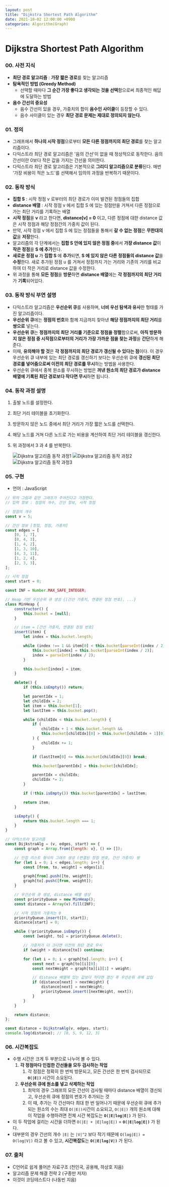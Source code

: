 ```yaml
---
layout: post
title: "Dijkstra Shortest Path Algorithm"
date: 2021-10-02 12:00:00 +0900
categories: Algorithm(Graph)
---
```


# Dijkstra Shortest Path Algorithm

### 00. 사전 지식

- **최단 경로 알고리즘** : **가장 짧은 경로**를 찾는 알고리즘
- **탐욕적인 방법 (Greedy Method)**
  - 선택할 때마다 **그 순간 가장 좋다고 생각되는 것을 선택**함으로써 최종적인 해답에 도달하는 방법
- **음수 간선의 중요성**
  - 음수 간선이 있을 경우, 가중치의 합이 **음수인 사이클**이 등장할 수 있다.
  - 음수 사이클이 있는 경우 **최단 경로 문제는 제대로 정의되지 않는다.**

### 01. 정의

- 그래프에서 **하나의 시작 정점**으로부터 **모든 다른 정점까지의 최단 경로**를 찾는 알고리즘이다.
- 다익스트라 최단 경로 알고리즘은 '음의 간선'이 없을 때 정상적으로 동작한다. 음의 간선이란 0보다 작은 값을 가지는 간선을 의미한다.
- 다익스트라 최단 경로 알고리즘은 기본적으로 **그리디 알고리즘으로 분류**된다. 매번 '가장 비용이 적은 노드'를 선택해서 임의의 과정을 반복하기 때문이다.

### 02. 동작 방식

- **집합 S** : 시작 정점 v 로부터의 최단 경로가 이미 발견된 정점들의 집합
- **distance 배열** : 시작 정점 v 에서 집합 S 에 있는 정점만을 거쳐서 다른 정점으로 가는 최단 거리를 기록하는 배열
- **시작 정점**을 **v** 라고 한다면, **distance[v] = 0** 이고, 다른 정점에 대한 distance 값은 시작 정점과 해당 정점간의 가중치 값이 된다.
- 만약, 시작 정점 v 에서 집합 S 에 있는 정점들을 통해서 **갈 수 없는 정점**은 **무한대의 값**을 **저장**한다.
- 알고리즘의 각 단계에서는 **집합 S 안에 있지 않은 정점 중**에서 **가장 distance 값**이 **작은 정점**을 **S 에 추가**한다.
- **새로운 정점 u** 가 **집합 S** 에 **추가**되면, **S 에 있지 않은 다른 정점들의 distance 값**을 **수정**한다. 새로 추가된 정점 u 를 거쳐서 정점까지 가는 거리와 기존의 거리를 비교하여 더 작은 거리로 distance 값을 수정한다.
- 위 과정을 통해 **모든 정점**을 **방문**하면 **distance 배열**에는 **각 정점까지의 최단 거리**가 **기록**되어있다.

### 03. 동작 방식 부연 설명

- 다익스트라 알고리즘은 **우선순위 큐**를 사용하며, **너비 우선 탐색과 유사**한 형태를 가진 알고리즘이다.
- **우선순위 큐**에는 **정점의 번호**와 함께 지금까지 찾아낸 **해당 정점까지의 최단 거리**를 **쌍으로** 넣는다.
- **우선순위 큐**는 **정점까지의 최단 거리를 기준으로 정점을 정렬**함으로써, **아직 방문하지 않은 정점 중 시작점으로부터의 거리가 가장 가까운 점을 찾는 과정**을 **간단**하게 해준다.
- 이때, **유의해야 할 것**은 **각 정점까지의 최단 경로가 갱신될 수 있다는 점**이다. 이 경우 우선순위 큐 내부에 있는 최단 경로를 갱신하기 보다는 우선순위 큐에 **갱신된 최단 경로를 넣어줌으로써 이전의 최단 경로를 무시**하는 방법을 사용한다.
- 우선순위 큐에서 중복 원소를 무시하는 방법은 **꺼낸 원소의 최단 경로가 distance 배열에 기록된 최단 경로보다 작다면 무시**하면 됩니다.

### 04. 동작 과정 설명

1. 출발 노드를 설정한다.
2. 최단 거리 테이블을 초기화한다.
3. 방문하지 않은 노드 중에서 최단 거리가 가장 짧은 노드를 선택한다.
4. 해당 노드를 거쳐 다른 노드로 가는 비용을 계산하여 최단 거리 테이블을 갱신한다.
5. 위 과정에서 3 과 4 를 반복한다.

   ![Dijkstra 알고리즘 동작 과정1](/public/img/Graph/dijkstra1.JPG)
   ![Dijkstra 알고리즘 동작 과정2](/public/img/Graph/dijkstra2.JPG)
   ![Dijkstra 알고리즘 동작 과정3](/public/img/Graph/dijkstra3.JPG)

### 05. 구현

- 언어 : JavaScript

```javascript
// 위의 그림과 같은 그래프가 주어진다고 가정한다.
// 입력 정보 : 정점의 개수, 간선 정보, 시작 정점

// 정점의 개수
const v = 5;

// 간선 정보 [정점, 정점, 가중치]
const edges = [
	[0, 1, 7],
	[0, 4, 3],
	[1, 4, 2],
	[1, 3, 10],
	[4, 3, 11],
	[1, 2, 4],
	[2, 3, 3],
];

// 시작 정점
const start = 0;

const INF = Number.MAX_SAFE_INTEGER;

// Heap 기반 우선순위 큐 생성 {[간선 가중치, 연결된 정점 번호], ...}
class MinHeap {
	constructor() {
		this.bucket = [null];
	}

	// item = [간선 가중치, 연결된 정점 번호]
	insert(item) {
		let index = this.bucket.length;

		while (index !== 1 && item[0] < this.bucket[parseInt(index / 2)][0]) {
			this.bucket[index] = this.bucket[parseInt(index / 2)];
			index = parseInt(index / 2);
		}

		this.bucket[index] = item;
	}

	delete() {
		if (this.isEmpty()) return;

		let parentIdx = 1;
		let childIdx = 2;
		let item = this.bucket[1];
		let lastItem = this.bucket.pop();

		while (childIdx < this.bucket.length) {
			if (
				childIdx + 1 < this.bucket.length &&
				this.bucket[childIdx][0] > this.bucket[childIdx + 1][0]
			) {
				childIdx += 1;
			}

			if (lastItem[0] <= this.bucket[childIdx][0]) break;

			this.bucket[parentIdx] = this.bucket[childIdx];

			parentIdx = childIdx;
			childIdx *= 2;
		}

		if (!this.isEmpty()) this.bucket[parentIdx] = lastItem;

		return item;
	}

	isEmpty() {
		return this.bucket.length === 1;
	}
}

// 다익스트라 알고리즘
const DijkstraAlg = (v, edges, start) => {
	const graph = Array.from({length: v}, () => []);

	// 인접 리스트 형식의 그래프 생성 (연결된 정점 번호, 간선 가중치) 쌍
	for (let i = 0; i < edges.length; i++) {
		const [from, to, weight] = edges[i];

		graph[from].push([to, weight]);
		graph[to].push([from, weight]);
	}

	// 우선순위 큐 생성, distance 배열 생성
	const priorityQueue = new MinHeap();
	const distance = Array(v).fill(INF);

	// 시작 정점의 가중치는 0
	priorityQueue.insert([0, start]);
	distance[start] = 0;

	while (!priorityQueue.isEmpty()) {
		const [weight, to] = priorityQueue.delete();

		// 가중치가 더 크다면 이전의 최단 경로 무시
		if (weight > distance[to]) continue;

		for (let i = 0; i < graph[to].length; i++) {
			const next = graph[to][i][0];
			const nextWeight = graph[to][i][1] + weight;

			// distance 배열에 있는 값보다 작다면 갱신 후 우선순위 큐에 삽입
			if (distance[next] > nextWeight) {
				distance[next] = nextWeight;
				priorityQueue.insert([nextWeight, next]);
			}
		}
	}

	return distance;
};

const distance = DijkstraAlg(v, edges, start);
console.log(distance); // [0, 5, 9, 12, 3]
```

### 06. 시간복잡도

- 수행 시간은 크게 두 부분으로 나누어 볼 수 있다.
  1. **각 정점마다 인접한 간선들을 모두 검사하는 작업**
     1. 각 정점은 정확히 한 번씩 방문되고, 모든 간선은 한 번씩 검사되므로 **`O(|E|)`** 시간이 소요된다.
  2. **우선순위 큐에 원소를 넣고 삭제하는 작업**
     1. 최악의 경우 그래프의 모든 간선이 검사될 때마다 distance 배열이 갱신되고, 우선순위 큐에 정점의 번호가 추가되는 것
     2. 이 때, 추가는 각 간선마다 최대 한 번 일어나기 때문에 우선순위 큐에 추가되는 원소의 수는 최대 `O(|E|)`시간이 소요되고, `O(|E|)` 개의 원소에 대해 이 작업을 수행하려면 전체 시간 복잡도는 **`O(|E|log|E|)`** 가 된다.
- 이 두 작업에 걸리는 시간을 더하면 `O(|E| + |E|log|E|)` = **`O(|E|log|E|)`** 가 된다.
- 대부분의 경우 간선의 개수 `|E|` 는 `|V|^2` 보다 작기 때문에 `O(log|E|) = O(log|V|)` 라고 볼 수 있고, **시간복잡도**는 **`O(|E|log|V|)`** 가 된다.

### 07. 출처

- C언어로 쉽게 풀어쓴 자료구조 (천인국, 공용해, 하상호 지음)
- 알고리즘 문제 해결 전략 2 (구종만 저자)
- 이것이 코딩테스트다 (나동빈 지음)

